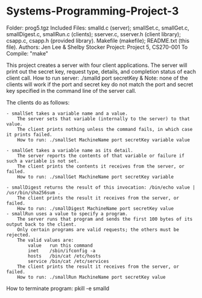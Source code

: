 # Systems-Programming-Project-3
Folder: prog5.tgz
Included Files: smalld.c (server); smallSet.c, smallGet.c, smallDigest.c, smallRun.c (clients);
		sserver.c, sserver.h (client library); csapp.c, csapp.h (provided library).
		Makefile (makefile); README.txt (this file).
Authors: Jen Lee & Shelby Stocker
Project: Project 5, CS270-001
To Compile: "make"

This project creates a server with four client applications.
	The server will print out the secret key, request type, details, and completion
		status of each client call.
	How to run server: ./smalld port secretKey &
		Note: none of the clients will work if the port and secret key do not match
			the port and secret key specified in the command line of the server call.
			
The clients do as follows:

	- smallSet takes a variable name and a value. 
		The server sets that variable (internally to the server) to that value. 
		The client prints nothing unless the command fails, in which case it prints failed.
		How to run: ./smallSet MachineName port secretKey variable value
		
	- smallGet takes a variable name as its detail. 
		The server reports the contents of that variable or failure if such a variable is not set. 
		The client prints the contents it receives from the server, or failed.
		How to run: ./smallGet MachineName port secretKey variable
		
	- smallDigest returns the result of this invocation: /bin/echo value | /usr/bin/sha256sum . 
		The client prints the result it receives from the server, or failed.
		How to run: ./smallDigest MachineName port secretKey value
	- smallRun uses a value to specify a program. 
		The server runs that program and sends the first 100 bytes of its output back to the client. 
		Only certain programs are valid requests; the others must be rejected. 
		The valid values are:
			value	run this command
			inet	/sbin/ifconfig -a
			hosts	/bin/cat /etc/hosts
			service	/bin/cat /etc/services
		The client prints the result it receives from the server, or failed.
		How to run: ./smallRun MachineName port secretKey value

How to terminate program: pkill -e smalld
